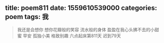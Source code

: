 title: poem811
date: 1559610539000
categories: poem
tags: 我
---
> 我还是会想你
想你花瓣般的笑容
流水般的身体
盈盈在我心头拂不去的小甜蜜
早安
孤独小美
格致别趣
六点起床第811天 迟到79天